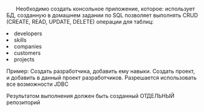 <p style="text-indent: 25px;">Необходимо создать консольное приложение, которое:
использует БД, созданную в домашнем задании по SQL
позволяет выполнять CRUD (CREATE, READ, UPDATE, DELETE) операции для таблиц:
</p><li>developers</li>
<li>skills
<li>companies
<li>customers
<li>projects

Пример: Создать разработчика, добавить ему навыки. Создать проект, и добавить в данный проект разработчиков. Разрешается использовать все возможности JDBC

Результатом выполнения должен быть созданный ОТДЕЛЬНЫЙ репозиторий
